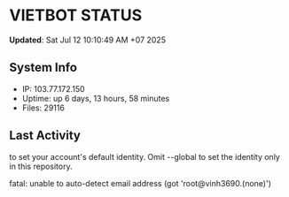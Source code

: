 # VIETBOT STATUS
**Updated**: Sat Jul 12 10:10:49 AM +07 2025

## System Info
- IP: 103.77.172.150
- Uptime: up 6 days, 13 hours, 58 minutes
- Files: 29116

## Last Activity

to set your account's default identity.
Omit --global to set the identity only in this repository.

fatal: unable to auto-detect email address (got 'root@vinh3690.(none)')
